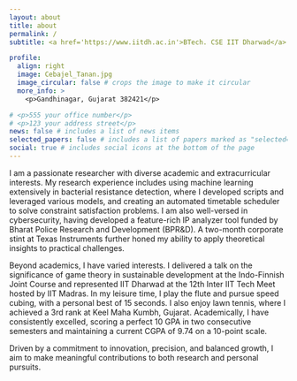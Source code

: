 ```yaml
---
layout: about
title: about
permalink: /
subtitle: <a href='https://www.iitdh.ac.in'>BTech. CSE IIT Dharwad</a>. Karnataka, India.

profile:
  align: right
  image: Cebajel_Tanan.jpg
  image_circular: false # crops the image to make it circular
  more_info: >
    <p>Gandhinagar, Gujarat 382421</p>

# <p>555 your office number</p>
# <p>123 your address street</p>
news: false # includes a list of news items
selected_papers: false # includes a list of papers marked as "selected={true}"
social: true # includes social icons at the bottom of the page
---
```


<!-- Write your biography here. Tell the world about yourself. Link to your favorite [subreddit](http://reddit.com). You can put a picture in, too. The code is already in, just name your picture `prof_pic.jpg` and put it in the `img/` folder.

Put your address / P.O. box / other info right below your picture. You can also disable any of these elements by editing `profile` property of the YAML header of your `_pages/about.md`. Edit `_bibliography/papers.bib` and Jekyll will render your [publications page](/al-folio/publications/) automatically.

Link to your social media connections, too. This theme is set up to use [Font Awesome icons](https://fontawesome.com/) and [Academicons](https://jpswalsh.github.io/academicons/), like the ones below. Add your Facebook, Twitter, LinkedIn, Google Scholar, or just disable all of them. -->
I am a passionate researcher with diverse academic and extracurricular interests. My research experience includes using machine learning extensively in bacterial resistance detection, where I developed scripts and leveraged various models, and creating an automated timetable scheduler to solve constraint satisfaction problems. I am also well-versed in cybersecurity, having developed a feature-rich IP analyzer tool funded by Bharat Police Research and Development (BPR&D). A two-month corporate stint at Texas Instruments further honed my ability to apply theoretical insights to practical challenges.

Beyond academics, I have varied interests. I delivered a talk on the significance of game theory in sustainable development at the Indo-Finnish Joint Course and represented IIT Dharwad at the 12th Inter IIT Tech Meet hosted by IIT Madras. In my leisure time, I play the flute and pursue speed cubing, with a personal best of 15 seconds. I also enjoy lawn tennis, where I achieved a 3rd rank at Keel Maha Kumbh, Gujarat. Academically, I have consistently excelled, scoring a perfect 10 GPA in two consecutive semesters and maintaining a current CGPA of 9.74 on a 10-point scale.

Driven by a commitment to innovation, precision, and balanced growth, I aim to make meaningful contributions to both research and personal pursuits.